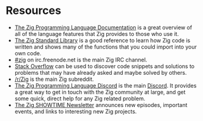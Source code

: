 # Resources

* [The Zig Programming Language Documentation][documentation] is a great overview of all of the language features that Zig provides to those who use it.
* [The Zig Standard Library][std] is a good reference to learn how Zig code is written and shows many of the functions that you could import into your own code.
* [#zig][irc] on irc.freenode.net is the main Zig IRC channel.
* [Stack Overflow][stack-overflow] can be used to discover code snippets and solutions to problems that may have already asked and maybe solved by others.
* [/r/Zig][reddit] is the main Zig subreddit.
* [The Zig Programming Language Discord][discord-zig] is the main [Discord][discord].
  It provides a great way to get in touch with the Zig community at large, and get some quick, direct help for any Zig related problem.
* [The Zig SHOWTIME Newsletter][newsletter] announces new episodes, important events, and links to interesting new Zig projects.

[awesome-zig]: https://github.com/nrdmn/awesome-zig
[discord]: https://discordapp.com
[discord-zig]: https://discord.com/invite/gxsFFjE
[documentation]: https://ziglang.org/documentation/master
[irc]: https://webchat.freenode.net/?channels=%23zig
[newsletter]: https://zig.show/
[reddit]: https://www.reddit.com/r/Zig
[stack-overflow]: https://stackoverflow.com/questions/tagged/zig
[std]: https://github.com/ziglang/zig/tree/master/lib/std
